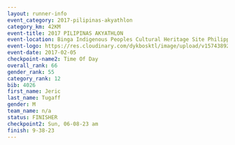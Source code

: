 ```yaml
---
layout: runner-info 
event_category: 2017-pilipinas-akyathlon 
category_km: 42KM 
event-title: 2017 PILIPINAS AKYATHLON 
event-location: Binga Indigenous Peoples Cultural Heritage Site Philippines 
event-logo: https://res.cloudinary.com/dykbosktl/image/upload/v1574389257/Logo/logo_znhnls.jpg 
event-date: 2017-02-05 
checkpoint-name2: Time Of Day 
overall_rank: 66
gender_rank: 55
category_rank: 12
bib: 4026
first_name: Jeric
last_name: Tugaff
gender: M
team_name: n/a
status: FINISHER
checkpoint2: Sun, 06-08-23 am
finish: 9-38-23
---
```

